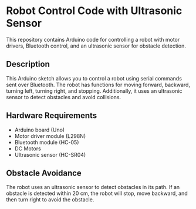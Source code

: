 # Robot Control Code with Ultrasonic Sensor

This repository contains Arduino code for controlling a robot with motor drivers, Bluetooth control, and an ultrasonic sensor for obstacle detection.

## Description

This Arduino sketch allows you to control a robot using serial commands sent over Bluetooth. 
The robot has functions for moving forward, backward, turning left, turning right, and stopping. Additionally, it uses an ultrasonic sensor to detect obstacles and avoid collisions.

## Hardware Requirements

- Arduino board (Uno)
- Motor driver module (L298N)
- Bluetooth module (HC-05)
- DC Motors
- Ultrasonic sensor (HC-SR04)

## Obstacle Avoidance

The robot uses an ultrasonic sensor to detect obstacles in its path. If an obstacle is detected within 20 cm, the robot will stop, move backward, and then turn right to avoid the obstacle.
